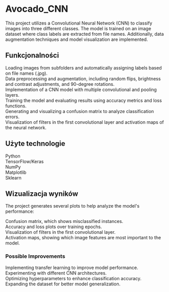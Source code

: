 # Avocado_CNN

This project utilizes a Convolutional Neural Network (CNN) to classify images into three different classes. The model is trained on an image dataset where class labels are extracted from file names. Additionally, data augmentation techniques and model visualization are implemented.


## Funkcjonalności

Loading images from subfolders and automatically assigning labels based on file names (.jpg).  
Data preprocessing and augmentation, including random flips, brightness and contrast adjustments, and 90-degree rotations.  
Implementation of a CNN model with multiple convolutional and pooling layers.  
Training the model and evaluating results using accuracy metrics and loss functions.  
Generating and visualizing a confusion matrix to analyze classification errors.  
Visualization of filters in the first convolutional layer and activation maps of the neural network.  

## Użyte technologie
  Python  
  TensorFlow/Keras  
  NumPy  
  Matplotlib  
  Sklearn  

## Wizualizacja wyników

The project generates several plots to help analyze the model's performance:

Confusion matrix, which shows misclassified instances.  
Accuracy and loss plots over training epochs.  
Visualization of filters in the first convolutional layer.  
Activation maps, showing which image features are most important to the model.  

### Possible Improvements
Implementing transfer learning to improve model performance.  
Experimenting with different CNN architectures.  
Optimizing hyperparameters to enhance classification accuracy.  
Expanding the dataset for better model generalization.  
